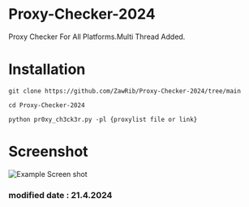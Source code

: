 # Proxy-Checker-2024
Proxy Checker For All Platforms.Multi Thread Added.
# Installation

```
git clone https://github.com/ZawRib/Proxy-Checker-2024/tree/main
```
```
cd Proxy-Checker-2024
```
```
python pr0xy_ch3ck3r.py -pl {proxylist file or link}
```

# Screenshot
![Example Screen shot]()


### modified date : 21.4.2024
